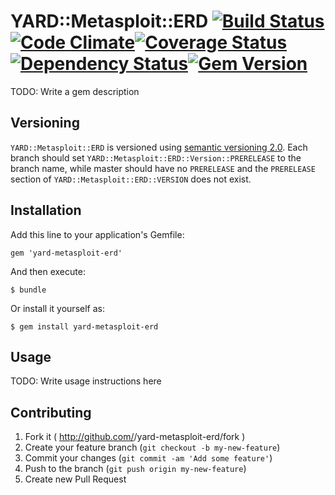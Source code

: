 # YARD::Metasploit::ERD [![Build Status](https://travis-ci.org/rapid7/yard-metasploit-erd.svg?branch=feature/gem-skeleton)](https://travis-ci.org/rapid7/yard-metasploit-erd)[![Code Climate](https://codeclimate.com/github/rapid7/yard-metasploit-erd.png)](https://codeclimate.com/github/rapid7/yard-metasploit-erd)[![Coverage Status](https://coveralls.io/repos/rapid7/yard-metasploit-erd/badge.png)](https://coveralls.io/r/rapid7/yard-metasploit-erd)[![Dependency Status](https://gemnasium.com/rapid7/yard-metasploit-erd.png)](https://gemnasium.com/rapid7/yard-metasploit-erd)[![Gem Version](https://badge.fury.io/rb/yard-metasploit-erd.png)](http://badge.fury.io/rb/yard-metasploit-erd)

TODO: Write a gem description

## Versioning

`YARD::Metasploit::ERD` is versioned using [semantic versioning 2.0](http://semver.org/spec/v2.0.0.html).  Each branch
should set `YARD::Metasploit::ERD::Version::PRERELEASE` to the branch name, while master should have no `PRERELEASE`
and the `PRERELEASE` section of `YARD::Metasploit::ERD::VERSION` does not exist.

## Installation

Add this line to your application's Gemfile:

    gem 'yard-metasploit-erd'

And then execute:

    $ bundle

Or install it yourself as:

    $ gem install yard-metasploit-erd

## Usage

TODO: Write usage instructions here

## Contributing

1. Fork it ( http://github.com/<my-github-username>/yard-metasploit-erd/fork )
2. Create your feature branch (`git checkout -b my-new-feature`)
3. Commit your changes (`git commit -am 'Add some feature'`)
4. Push to the branch (`git push origin my-new-feature`)
5. Create new Pull Request
